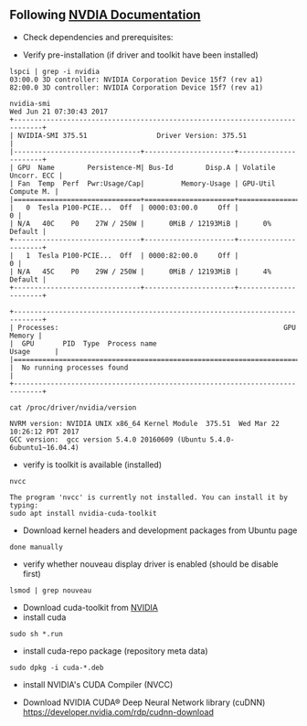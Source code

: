 ## Following [NVDIA Documentation](http://docs.nvidia.com/cuda/cuda-installation-guide-linux/#axzz4VZnqTJ2A)
* Check dependencies and prerequisites:

* Verify pre-installation (if driver and toolkit have been installed)
```
lspci | grep -i nvidia
03:00.0 3D controller: NVIDIA Corporation Device 15f7 (rev a1)
82:00.0 3D controller: NVIDIA Corporation Device 15f7 (rev a1)
```

```
nvidia-smi
Wed Jun 21 07:30:43 2017       
+-----------------------------------------------------------------------------+
| NVIDIA-SMI 375.51                 Driver Version: 375.51                    |
|-------------------------------+----------------------+----------------------+
| GPU  Name        Persistence-M| Bus-Id        Disp.A | Volatile Uncorr. ECC |
| Fan  Temp  Perf  Pwr:Usage/Cap|         Memory-Usage | GPU-Util  Compute M. |
|===============================+======================+======================|
|   0  Tesla P100-PCIE...  Off  | 0000:03:00.0     Off |                    0 |
| N/A   40C    P0    27W / 250W |      0MiB / 12193MiB |      0%      Default |
+-------------------------------+----------------------+----------------------+
|   1  Tesla P100-PCIE...  Off  | 0000:82:00.0     Off |                    0 |
| N/A   45C    P0    29W / 250W |      0MiB / 12193MiB |      4%      Default |
+-------------------------------+----------------------+----------------------+
                                                                               
+-----------------------------------------------------------------------------+
| Processes:                                                       GPU Memory |
|  GPU       PID  Type  Process name                               Usage      |
|=============================================================================|
|  No running processes found                                                 |
+-----------------------------------------------------------------------------+

```

```
cat /proc/driver/nvidia/version

NVRM version: NVIDIA UNIX x86_64 Kernel Module  375.51  Wed Mar 22 10:26:12 PDT 2017
GCC version:  gcc version 5.4.0 20160609 (Ubuntu 5.4.0-6ubuntu1~16.04.4) 

```
* verify is toolkit is available (installed)
```
nvcc

The program 'nvcc' is currently not installed. You can install it by typing:
sudo apt install nvidia-cuda-toolkit

```
* Download kernel headers and development packages from Ubuntu page
```
done manually
```
* verify whether nouveau display driver is enabled (should be disable first) 
```
lsmod | grep nouveau
```
* Download cuda-toolkit from [NVIDIA](https://developer.nvidia.com/cuda-downloads)
* install cuda
```
sudo sh *.run
```

* install cuda-repo package (repository meta data)
```
sudo dpkg -i cuda-*.deb
```
* install NVIDIA's CUDA Compiler (NVCC)

* Download NVIDIA CUDA® Deep Neural Network library (cuDNN) 
https://developer.nvidia.com/rdp/cudnn-download

